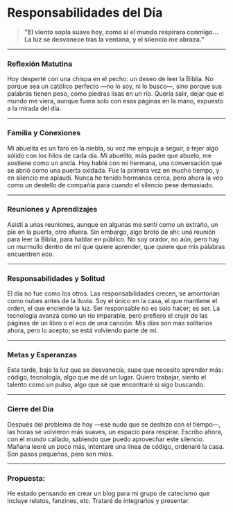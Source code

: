 # Responsabilidades del Día

> **"El viento sopla suave hoy, como si el mundo respirara conmigo... La luz se desvanece tras la ventana, y el silencio me abraza."**

---

### Reflexión Matutina

Hoy desperté con una chispa en el pecho: un deseo de leer la Biblia. No porque sea un católico perfecto —no lo soy, ni lo busco—, sino porque sus palabras tienen peso, como piedras lisas en un río. Quería salir, dejar que el mundo me viera, aunque fuera solo con esas páginas en la mano, expuesto a la mirada del día.

---

### Familia y Conexiones
Mi abuelita es un faro en la niebla, su voz me empuja a seguir, a tejer algo sólido con los hilos de cada día. Mi abuelito, más padre que abuelo, me sostiene como un ancla. Hoy hablé con mi hermana, una conversación que se abrió como una puerta oxidada. Fue la primera vez en mucho tiempo, y en silencio me aplaudí. Nunca he tenido hermanos cerca, pero ahora la veo como un destello de compañía para cuando el silencio pese demasiado.

---

### Reuniones y Aprendizajes
Asistí a unas reuniones, aunque en algunas me sentí como un extraño, un pie en la puerta, otro afuera. Sin embargo, algo brotó de ahí: una reunión para leer la Biblia, para hablar en público. No soy orador, no aún, pero hay un murmullo dentro de mí que quiere aprender, que quiere que mis palabras encuentren eco.

---

### Responsabilidades y Solitud
El día no fue como los otros. Las responsabilidades crecen, se amontonan como nubes antes de la lluvia. Soy el único en la casa, el que mantiene el orden, el que enciende la luz. Ser responsable no es solo hacer; es ser. La tecnología avanza como un río imparable, pero prefiero el crujir de las páginas de un libro o el eco de una canción. Mis días son más solitarios ahora, pero lo acepto; se está volviendo parte de mí.

---

### Metas y Esperanzas
Esta tarde, bajo la luz que se desvanecía, supe que necesito aprender más: código, tecnología, algo que me dé un lugar. Quiero trabajar, siento el talento como un pulso, algo que sé que encontraré si sigo buscando.

---

### Cierre del Día
Después del problema de hoy —ese nudo que se deshizo con el tiempo—, las horas se volvieron más suaves, un espacio para respirar. Escribo ahora, con el mundo callado, sabiendo que puedo aprovechar este silencio. Mañana leeré un poco más, intentaré una línea de código, ordenaré la casa. Son pasos pequeños, pero son míos.

---
### Propuesta: 
He estado pensando en crear un blog para mi grupo de catecismo que incluye relatos, fanzines, etc. Trataré de integrarlos y presentar. 
